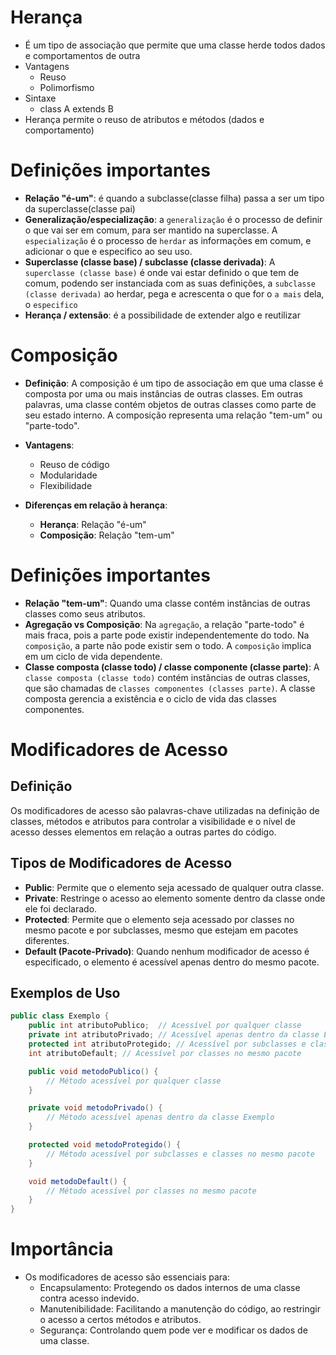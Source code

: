 # Herança 

- É um tipo de associação que permite que uma classe herde todos dados e comportamentos de outra
- Vantagens
    - Reuso
    - Polimorfismo
- Sintaxe
    - class A extends B
- Herança permite o reuso de atributos e métodos (dados e comportamento)

# Definições importantes

- **Relação "é-um"**: é quando a subclasse(classe filha) passa a ser um tipo da superclasse(classe pai)
- **Generalização/especialização**: a `generalização` é o processo de definir o que vai ser em comum, para ser mantido na superclasse. A `especialização` é o processo de `herdar` as informações em comum, e adicionar o que e especifico ao seu uso.
- **Superclasse (classe base) / subclasse (classe derivada)**: A `superclasse (classe base)` é onde vai estar definido o que tem de comum, podendo ser instanciada com as suas definições, a `subclasse (classe derivada)` ao herdar, pega e acrescenta o que for o `a mais` dela, o `especifico`
- **Herança / extensão**: é a possibilidade de extender algo e reutilizar 

# Composição

- **Definição**: A composição é um tipo de associação em que uma classe é composta por uma ou mais instâncias de outras classes. Em outras palavras, uma classe contém objetos de outras classes como parte de seu estado interno. A composição representa uma relação "tem-um" ou "parte-todo".
- **Vantagens**:
    - Reuso de código
    - Modularidade
    - Flexibilidade

- **Diferenças em relação à herança**:
    - **Herança**: Relação "é-um"
    - **Composição**: Relação "tem-um"

# Definições importantes

- **Relação "tem-um"**: Quando uma classe contém instâncias de outras classes como seus atributos.
- **Agregação vs Composição**: Na `agregação`, a relação "parte-todo" é mais fraca, pois a parte pode existir independentemente do todo. Na `composição`, a parte não pode existir sem o todo. A `composição` implica em um ciclo de vida dependente.
- **Classe composta (classe todo) / classe componente (classe parte)**: A `classe composta (classe todo)` contém instâncias de outras classes, que são chamadas de `classes componentes (classes parte)`. A classe composta gerencia a existência e o ciclo de vida das classes componentes.

# Modificadores de Acesso

## Definição

Os modificadores de acesso são palavras-chave utilizadas na definição de classes, métodos e atributos para controlar a visibilidade e o nível de acesso desses elementos em relação a outras partes do código.

## Tipos de Modificadores de Acesso

- **Public**: Permite que o elemento seja acessado de qualquer outra classe.
- **Private**: Restringe o acesso ao elemento somente dentro da classe onde ele foi declarado.
- **Protected**: Permite que o elemento seja acessado por classes no mesmo pacote e por subclasses, mesmo que estejam em pacotes diferentes.
- **Default (Pacote-Privado)**: Quando nenhum modificador de acesso é especificado, o elemento é acessível apenas dentro do mesmo pacote. 

## Exemplos de Uso

```java
public class Exemplo {
    public int atributoPublico;  // Acessível por qualquer classe
    private int atributoPrivado; // Acessível apenas dentro da classe Exemplo
    protected int atributoProtegido; // Acessível por subclasses e classes no mesmo pacote
    int atributoDefault; // Acessível por classes no mesmo pacote

    public void metodoPublico() {
        // Método acessível por qualquer classe
    }

    private void metodoPrivado() {
        // Método acessível apenas dentro da classe Exemplo
    }

    protected void metodoProtegido() {
        // Método acessível por subclasses e classes no mesmo pacote
    }

    void metodoDefault() {
        // Método acessível por classes no mesmo pacote
    }
}
```

# Importância

- Os modificadores de acesso são essenciais para:
   - Encapsulamento: Protegendo os dados internos de uma classe contra acesso indevido.
   - Manutenibilidade: Facilitando a manutenção do código, ao restringir o acesso a certos métodos e atributos.
   - Segurança: Controlando quem pode ver e modificar os dados de uma classe.